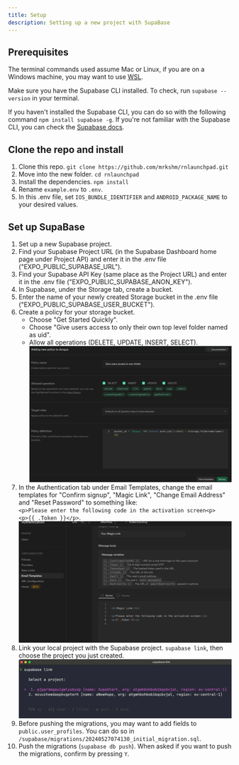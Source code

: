 ```yaml
---
title: Setup
description: Setting up a new project with SupaBase
---
```


## Prerequisites

The terminal commands used assume Mac or Linux, if you are on a Windows machine, you may want to use [WSL](https://learn.microsoft.com/en-us/windows/wsl/install).

Make sure you have the Supabase CLI installed. To check, run `supabase --version` in your terminal.

If you haven't installed the Supabase CLI, you can do so with the following command `npm install supabase -g`. If you're not familiar with the Supabase CLI, you can check the [Supabase docs](https://supabase.com/docs/guides/cli/getting-started).

## Clone the repo and install

1. Clone this repo. `git clone https://github.com/mrkshm/rnlaunchpad.git`
2. Move into the new folder. `cd rnlaunchpad`
3. Install the dependencies. `npm install`
4. Rename `example.env` to `.env`.
5. In this .env file, set `IOS_BUNDLE_IDENTIFIER` and `ANDROID_PACKAGE_NAME` to your desired values.

## Set up SupaBase

1. Set up a new Supabase project.
2. Find your Supabase Project URL (in the Supabase Dashboard home page under Project API) and enter it in the .env file ("EXPO_PUBLIC_SUPABASE_URL").
3. Find your Supabase API Key (same place as the Project URL) and enter it in the .env file ("EXPO_PUBLIC_SUPABASE_ANON_KEY").
4. In Supabase, under the Storage tab, create a bucket.
5. Enter the name of your newly created Storage bucket in the .env file ("EXPO_PUBLIC_SUPABASE_USER_BUCKET").
6. Create a policy for your storage bucket.
   - Choose "Get Started Quickly".
   - Choose "Give users access to only their own top level folder named as uid".
   - Allow all operations (DELETE, UPDATE, INSERT, SELECT).
     ![Screenshot for bucket policy](../../../assets/bucket_policy.webp)
7. In the Authentication tab under Email Templates, change the email templates for "Confirm signup", "Magic Link", "Change Email Address" and "Reset Password" to something like:  
   `<p>Please enter the following code in the activation screen<p>`  
   `<p>{{ .Token }}</p>`.  
   ![Screenshot for email templates](../../../assets/email_template.webp)
8. Link your local project with the Supabase project. `supabase link`, then choose the project you just created.  
   ![Screenshot for linking local project to Supabase](../../../assets/supabase_link.webp)
9. Before pushing the migrations, you may want to add fields to `public.user_profiles`. You can do so in `/supabase/migrations/20240527074130_initial_migration.sql`.
10. Push the migrations (`supabase db push`). When asked if you want to push the migrations, confirm by pressing `Y`.
